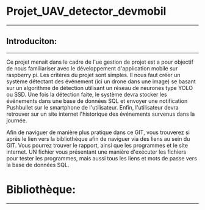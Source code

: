 # Projet_UAV_detector_devmobil
---------------------------------

## Introduciton:
-----------------
Ce projet menait dans le cadre de l'ue gestion de projet est a pour objectif de nous familiariser avec le développement d'application mobile sur raspberry pi. Les critères du projet sont simples. Il nous faut créer un système détectant des événement (ici un drone dans une image) se basant sur un algorithme de détection utilisant un réseau de neurones type YOLO ou SSD. Une fois la détection faite, le système devra stocker les événements dans une base de données SQL et envoyer une notification Pushbullet sur le smartphone de l'utilisateur. Enfin, l'utilisateur devra retrouver sur un site internet l'historique des événements survenus dans la journée. 

Afin de naviguer de manière plus pratique dans ce GIT, vous trouverez si après le lien vers la bibliothèque afin de naviguer via des liens au sein du GIT. Vous pourrez trouver le rapport, ainsi que les programmes et le site internet. UN fichier vous présentant une manière d'exécuter les fichiers pour tester les programmes, mais aussi tous les liens et mots de passe vers la base de données SQL.


# Bibliothèque:
---------------

